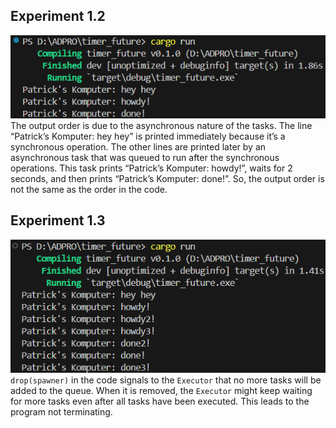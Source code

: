 ## Experiment 1.2
![alt text](image.png) \
The output order is due to the asynchronous nature of the tasks. The line “Patrick’s Komputer: hey hey” is printed immediately because it’s a synchronous operation. The other lines are printed later by an asynchronous task that was queued to run after the synchronous operations. This task prints “Patrick’s Komputer: howdy!”, waits for 2 seconds, and then prints “Patrick’s Komputer: done!”. So, the output order is not the same as the order in the code.

## Experiment 1.3
![alt text](image-1.png) \
`drop(spawner)` in the code signals to the `Executor` that no more tasks will be added to the queue. When it is removed, the `Executor` might keep waiting for more tasks even after all tasks have been executed. This leads to the program not terminating. 
